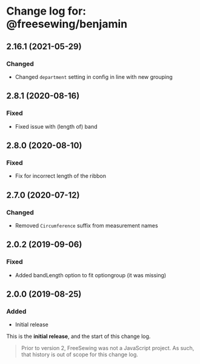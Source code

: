 # Change log for: @freesewing/benjamin


## 2.16.1 (2021-05-29)

### Changed

 - Changed `department` setting in config in line with new grouping

## 2.8.1 (2020-08-16)

### Fixed

 - Fixed issue with (length of) band

## 2.8.0 (2020-08-10)

### Fixed

 - Fix for incorrect length of the ribbon

## 2.7.0 (2020-07-12)

### Changed

 - Removed `Circumference` suffix from measurement names

## 2.0.2 (2019-09-06)

### Fixed

 - Added bandLength option to fit optiongroup (it was missing)

## 2.0.0 (2019-08-25)

### Added

 - Initial release


This is the **initial release**, and the start of this change log.

> Prior to version 2, FreeSewing was not a JavaScript project.
> As such, that history is out of scope for this change log.


